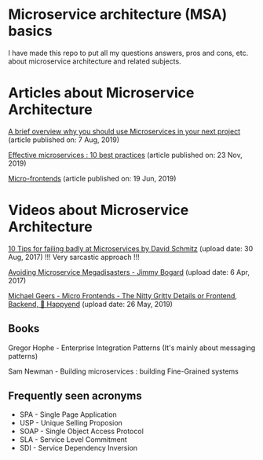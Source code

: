 # Microservice architecture (MSA) basics
I have made this repo to put all my questions answers, pros and cons, etc. about microservice architecture and related subjects.

# Articles about Microservice Architecture
[A brief overview why you should use Microservices in your next project](https://towardsdatascience.com/microservice-architecture-a-brief-overview-and-why-you-should-use-it-in-your-next-project-a17b6e19adfd) (article published on: 7 Aug, 2019)

[Effective microservices : 10 best practices](https://towardsdatascience.com/effective-microservices-10-best-practices-c6e4ba0c6ee2) (article published on: 23 Nov, 2019)

[Micro-frontends](https://martinfowler.com/articles/micro-frontends.html) (article published on: 19 Jun, 2019)

# Videos about Microservice Architecture
[10 Tips for failing badly at Microservices by David Schmitz](https://www.youtube.com/watch?v=X0tjziAQfNQ) (upload date: 30 Aug, 2017) !!! Very sarcastic approach !!!

[Avoiding Microservice Megadisasters - Jimmy Bogard](https://www.youtube.com/watch?v=gfh-VCTwMw8) (upload date: 6 Apr, 2017)

[Michael Geers - Micro Frontends - The Nitty Gritty Details or Frontend, Backend, 🌈 Happyend](https://www.youtube.com/watch?v=wCHYILvM7kU) (upload date: 26 May, 2019)

## Books
Gregor Hophe - Enterprise Integration Patterns (It's mainly about messaging patterns)

Sam Newman - Building microservices : building Fine-Grained systems

## Frequently seen acronyms
- SPA - Single Page Application
- USP - Unique Selling Proposion
- SOAP - Single Object Access Protocol
- SLA - Service Level Commitment
- SDI - Service Dependency Inversion
